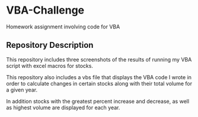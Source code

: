 # VBA-Challenge
Homework assignment involving code for VBA

## Repository Description
This repository includes three screenshots of the results of running my VBA script with excel macros for stocks.

This repository also includes a vbs file that displays the VBA code I wrote in order to calculate changes in certain stocks along with their total volume for a given year.

In addition stocks with the greatest percent increase and decrease, as well as highest volume are displayed for each year.
